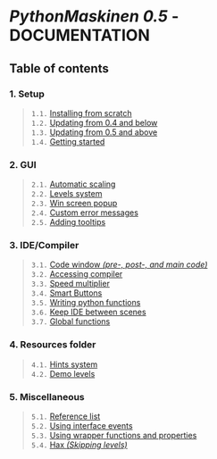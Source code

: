 # _PythonMaskinen 0.5_ - **DOCUMENTATION**

## Table of contents

### 1. Setup

> `1.1.` [Installing from scratch](/content/1-installing.md)  
> `1.2.` [Updating from 0.4 and below](/content/1-updating-0.4.md)  
> `1.3.` [Updating from 0.5 and above](/content/1-updating-0.5.md)  
> `1.4.` [Getting started](/content/1-getting-started.md)  

### 2. GUI

> `2.1.` [Automatic scaling](/content/2-auto-scaling.md)  
> `2.2.` [Levels system](/content/2-levels.md)  
> `2.3.` [Win screen popup](/content/2-win-screen.md)  
> `2.4.` [Custom error messages](/content/2-errors.md)  
> `2.5.` [Adding tooltips](/content/2-tooltips.md)  

### 3. IDE/Compiler

> `3.1.` [Code window _(pre-, post-, and main code)_](/content/3-code-window.md)  
> `3.2.` [Accessing compiler](/content/3-compiler.md)  
> `3.3.` [Speed multiplier](/content/3-speed.md)  
> `3.4.` [Smart Buttons](/content/3-smart-buttons.md)  
> `3.5.` [Writing python functions](/content/3-functions.md)  
> `3.6.` [Keep IDE between scenes](/content/3-keep-ide.md)  
> `3.7.` [Global functions](/content/3-global-functions.md)  

### 4. Resources folder

> `4.1.` [Hints system](/content/4-hints.md)  
> `4.2.` [Demo levels](/content/4-demo.md)  

### 5. Miscellaneous

> `5.1.` [Reference list](/content/5-reference.md)  
> `5.2.` [Using interface events](/content/5-events.md)  
> `5.3.` [Using wrapper functions and properties](/content/5-wrapper.md)  
> `5.4.` [Hax _(Skipping levels)_](/content/5-hax.md)  
